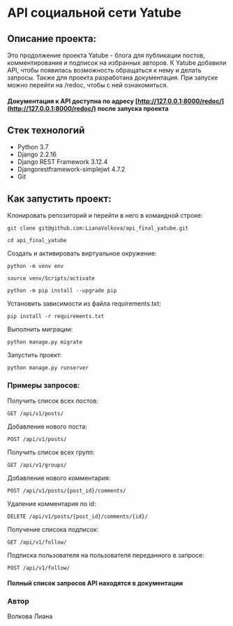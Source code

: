 # API социальной сети Yatube

## Описание проекта:

Это продолжение проекта Yatube - блога для публикации постов, комментирования и подписок на избранных авторов. 
К Yatube добавили API, чтобы появилась возможность обращаться к нему и делать запросы.
Также для проекта разработана документация. При запуске можно перейти на /redoc, чтобы с ней ознакомиться.

#### Документация к API доступна по адресу [http://127.0.0.1:8000/redoc/](http://127.0.0.1:8000/redoc/) после запуска проекта

## Стек технологий

- Python 3.7
- Django 2.2.16
- Django REST Framework 3.12.4
- Djangorestframework-simplejwt 4.7.2
- Git

## Как запустить проект:

Клонировать репозиторий и перейти в него в командной строке:

``` 
git clone git@github.com:LianaVolkova/api_final_yatube.git
```

``` 
cd api_final_yatube
```

Cоздать и активировать виртуальное окружение:

``` 
python -m venv env
```

``` 
source venv/Scripts/activate
```

``` 
python -m pip install --upgrade pip
```

Установить зависимости из файла requirements.txt:

``` 
pip install -r requirements.txt
```

Выполнить миграции:

``` 
python manage.py migrate
```

Запустить проект:

``` 
python manage.py runserver
```

### Примеры запросов:

Получить список всех постов:     
``` 
GET /api/v1/posts/
```  

Добавление нового поста:  
``` 
POST /api/v1/posts/
```   

Получить список всех групп:  
``` 
GET /api/v1/groups/
```  

Добавление нового комментария:  
``` 
POST /api/v1/posts/{post_id}/comments/
```  

Удаление комментария по id:  
``` 
DELETE /api/v1/posts/{post_id}/comments/{id}/
```

Получение списока подписок:  
``` 
GET /api/v1/follow/
```  

Подписка пользователя на пользователя переданного в запросе:  
``` 
POST /api/v1/follow/
```

#### Полный список запросов API находятся в документации

### Автор

Волкова Лиана
